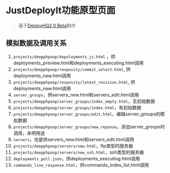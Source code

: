 # JustDeployIt功能原型页面 #

> 基于[DeployHQ2.0 Beta][1]制作

## 模拟数据及调用关系 ##

1. `projects/deepphpoop/depoloyments.js.html` ，供deployments_preview.html和deployments_executing.html调用
2. `projects/deepphpoop/resposity/commit_select.html`, 供deployments_new.html调用
3. `projects/deepphpoop/resposity/latest_revision.html`, 供deployments_new.html调用
5. `server_groups`，供servers_new.html和servers_edit.html调用
 1. `projects/deepphpoop/server_groups/index_empty.html`，无初始数据
 2. `projects/deepphpoop/server_groups/index.html`，有初始数据
 3. `projects/deepphpoop/server_groups/edit.html`，编辑server_groups的模拟数据
 4. `projects/deepphpoop/server_groups/new_reponse`，添加server_groups时调用，未明用途
7. `servers`，也是供servers_new.html和servers_edit.html调用
 1. `projects/deepphpoop/servers/new.html`，ftp类型的服务器
 2. `projects/deepphpoop/servers/new_ssh.html`，ssh类型的服务器
4. `deployments_poll.json`，供deployments_executing.html调用
3. `commands_line_response.html`，供commands_index_list.html调用


[1]: https://treetree.beta.deployhq.com/login
